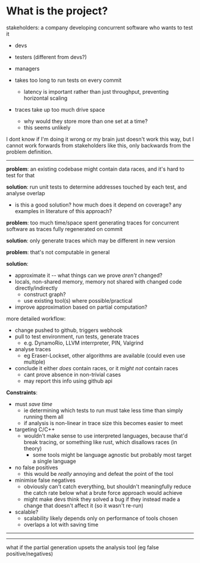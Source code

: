 # What is the project?

stakeholders:
a company developing concurrent software who wants to test it

- devs
- testers (different from devs?)
- managers

- takes too long to run tests on every commit
	- latency is important rather than just throughput, preventing horizontal scaling
- traces take up too much drive space
	- why would they store more than one set at a time? 
	- this seems unlikely

I dont know if I'm doing it wrong or my brain just doesn't work this way, but I cannot work forwards from stakeholders like this, only backwards from the problem definition.

---

**problem**: an existing codebase might contain data races, and it's hard to test for that

**solution**: run unit tests to determine addresses touched by each test, and analyse overlap

- is this a good solution? how much does it depend on coverage? any examples in literature of this approach?

**problem**: too much time/space spent generating traces for concurrent software as traces fully regenerated on commit

**solution**: only generate traces which may be different in new version

**problem**: that's not computable in general

**solution**: 

- approximate it -- what things can we prove _aren't_ changed? 
- locals, non-shared memory, memory not shared with changed code directly/indirectly 
	- construct graph?
	- use existing tool(s) where possible/practical
- improve approximation based on partial computation? 


more detailed workflow:

- change pushed to github, triggers webhook
- pull to test environment, run tests, generate traces
	- e.g. DynamoRio, LLVM interrpreter, PIN, Valgrind
- analyse traces
	- eg Eraser-Lockset, other algorithms are available (could even use multiple)
- conclude it either _does_ contain races, or it _might not_ contain races
	- cant prove absence in non-trivial cases
	- may report this info using github api

**Constraints**:

- must _save time_
	- ie determining which tests to run must take less time than simply running them all
	- if analysis is non-linear in trace size this becomes easier to meet
- targeting C/C++
	- wouldn't make sense to use interpreted languages, because that'd break tracing, or something like rust, which disallows races (in theory)
		- some tools might be language agnostic but probably most target a single language
- no false positives
	- this would be _really_ annoying and defeat the point of the tool
- minimise false negatives
	- obviously can't catch everything, but shouldn't meaningfully reduce the catch rate below what a brute force approach would achieve
	- might make devs think they solved a bug if they instead made a change that doesn't affect it  (so it wasn't re-run)
- scalable?
	- scalability likely depends only on performance of tools chosen
	- overlaps a lot with saving time


---




---

what if the partial generation upsets the analysis tool (eg false positive/negatives)